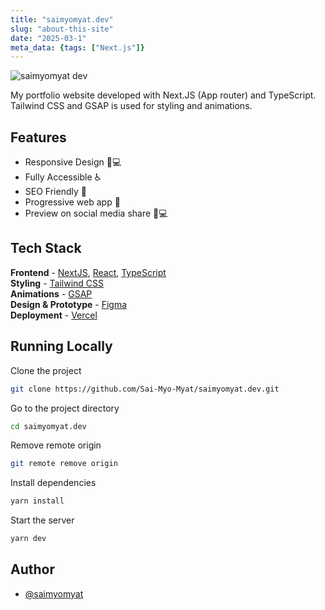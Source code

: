 ```yaml
---
title: "saimyomyat.dev"
slug: "about-this-site"
date: "2025-03-1"
meta_data: {tags: ["Next.js"]}
---
```


![saimyomyat dev](http://localhost:1337/uploads/portfolio_og_img_078a680d6d.jpg)


My portfolio website developed with Next.JS (App router) and TypeScript. Tailwind CSS and GSAP is used for styling and animations.

## Features

- Responsive Design 📱💻
- Fully Accessible ♿️
- SEO Friendly 🔎
- Progressive web app 📱
- Preview on social media share 📱💻

## Tech Stack

**Frontend** - [NextJS](https://nextjs.org/), [React](https://reactjs.org/), [TypeScript](https://www.typescriptlang.org/)  
**Styling** - [Tailwind CSS](https://tailwindcss.com/)  
**Animations** - [GSAP](https://greensock.com/)  
**Design & Prototype** - [Figma](https://figma.com/)  
**Deployment** - [Vercel](https://vercel.com/)

## Running Locally

Clone the project

```bash
git clone https://github.com/Sai-Myo-Myat/saimyomyat.dev.git
```

Go to the project directory

```bash
cd saimyomyat.dev
```

Remove remote origin

```bash
git remote remove origin
```

Install dependencies

```bash
yarn install
```

Start the server

```bash
yarn dev
```

## Author

- [@saimyomyat](https://saimyomyat.dev)
